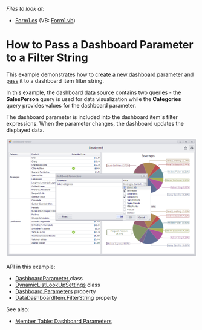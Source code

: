 <!-- default file list -->
*Files to look at*:

* [Form1.cs](./CS/Dashboard_Parameters/Form1.cs) (VB: [Form1.vb](./VB/Dashboard_Parameters/Form1.vb))
<!-- default file list end -->
# How to Pass a Dashboard Parameter to a Filter String


This example demonstrates how to [create a new dashboard parameter](https://docs.devexpress.com/Dashboard/16169) and [pass](https://docs.devexpress.com/Dashboard/16170) it to a dashboard item filter string.


In this example, the dashboard data source contains two queries - the **SalesPerson** query is used for data visualization while the **Categories** query provides values for the dashboard parameter.

The dashboard parameter is included into the dashboard item's filter expressions. When the parameter changes, the dashboard updates the displayed data.

![](/images/screenshot.png)

API in this example:

* [DashboardParameter ](https://docs.devexpress.com/Dashboard/DevExpress.DashboardCommon.DashboardParameter) class
* [DynamicListLookUpSettings](https://docs.devexpress.com/Dashboard/DevExpress.DashboardCommon.DynamicListLookUpSettings) class
* [Dashboard.Parameters](https://docs.devexpress.com/Dashboard/DevExpress.DashboardCommon.Dashboard.Parameters) property
* [DataDashboardItem.FilterString](https://docs.devexpress.com/Dashboard/DevExpress.DashboardCommon.DataDashboardItem.FilterString) property

See also:

* [Member Table: Dashboard Parameters](https://docs.devexpress.com/Dashboard/17505)

